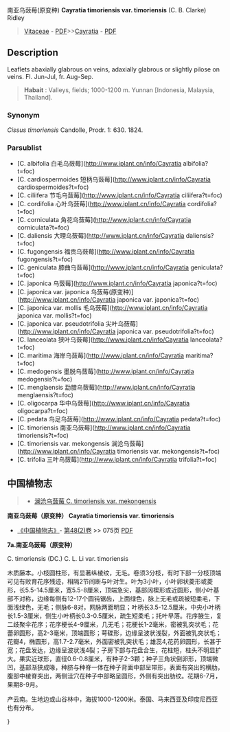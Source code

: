 南亚乌蔹莓(原变种) **Cayratia timoriensis var. timoriensis** (C. B. Clarke) Ridley

> [Vitaceae](http://www.iplant.cn/info/Vitaceae?t=foc) - [PDF](http://www.iplant.cn/foc/pdf/Vitaceae.pdf)>>[Cayratia](http://www.iplant.cn/info/Cayratia?t=foc) - [PDF](http://www.iplant.cn/foc/pdf/Cayratia.pdf)

## Description

Leaflets abaxially glabrous on veins, adaxially glabrous or slightly pilose on veins. Fl. Jun-Jul, fr. Aug-Sep.


> **Habait** : 
> Valleys, fields; 1000-1200 m. Yunnan [Indonesia, Malaysia, Thailand].

### Synonym
*Cissus timoriensis* Candolle, Prodr. 1: 630. 1824.

### Parsublist

* [C.  albifolia  白毛乌蔹莓](http://www.iplant.cn/info/Cayratia albifolia?t=foc)
* [C.  cardiospermoides  短柄乌蔹莓](http://www.iplant.cn/info/Cayratia cardiospermoides?t=foc)
* [C.  ciliifera  节毛乌蔹莓](http://www.iplant.cn/info/Cayratia ciliifera?t=foc)
* [C.  cordifolia  心叶乌蔹莓](http://www.iplant.cn/info/Cayratia cordifolia?t=foc)
* [C.  corniculata  角花乌蔹莓](http://www.iplant.cn/info/Cayratia corniculata?t=foc)
* [C.  daliensis  大理乌蔹莓](http://www.iplant.cn/info/Cayratia daliensis?t=foc)
* [C.  fugongensis  福贡乌蔹莓](http://www.iplant.cn/info/Cayratia fugongensis?t=foc)
* [C.  geniculata  膝曲乌蔹莓](http://www.iplant.cn/info/Cayratia geniculata?t=foc)
* [C.  japonica  乌蔹莓](http://www.iplant.cn/info/Cayratia japonica?t=foc)
* [C.  japonica var. japonica  乌蔹莓(原变种)](http://www.iplant.cn/info/Cayratia japonica var. japonica?t=foc)
* [C.  japonica var. mollis  毛乌蔹莓](http://www.iplant.cn/info/Cayratia japonica var. mollis?t=foc)
* [C.  japonica var. pseudotrifolia  尖叶乌蔹莓](http://www.iplant.cn/info/Cayratia japonica var. pseudotrifolia?t=foc)
* [C.  lanceolata  狭叶乌蔹莓](http://www.iplant.cn/info/Cayratia lanceolata?t=foc)
* [C.  maritima  海岸乌蔹莓](http://www.iplant.cn/info/Cayratia maritima?t=foc)
* [C.  medogensis  墨脱乌蔹莓](http://www.iplant.cn/info/Cayratia medogensis?t=foc)
* [C.  menglaensis  勐腊乌蔹莓](http://www.iplant.cn/info/Cayratia menglaensis?t=foc)
* [C.  oligocarpa  华中乌蔹莓](http://www.iplant.cn/info/Cayratia oligocarpa?t=foc)
* [C.  pedata  鸟足乌蔹莓](http://www.iplant.cn/info/Cayratia pedata?t=foc)
* [C.  timoriensis  南亚乌蔹莓](http://www.iplant.cn/info/Cayratia timoriensis?t=foc)
* [C.  timoriensis var. mekongensis  澜沧乌蔹莓](http://www.iplant.cn/info/Cayratia timoriensis var. mekongensis?t=foc)
* [C.  trifolia  三叶乌蔹莓](http://www.iplant.cn/info/Cayratia trifolia?t=foc)

## 中国植物志

> * [澜沧乌蔹莓  C.  timoriensis var. mekongensis](Cayratia-timoriensis-var-mekongensis-澜沧乌蔹莓.md)


**南亚乌蔹莓（原变种） Cayratia timoriensis var. timoriensis**

* [《中国植物志》](http://www.iplant.cn/frps)- [第48(2)卷](http://www.iplant.cn/frps/vol/48(2)) >> 075页 [PDF](http://www.iplant.cn/frps/pdf/48(2)/075a.PDF)


**7a.南亚乌蔹莓（原变种）**

C. timoriensis (DC.) C. L. Li var. timoriensis

木质藤本。小枝圆柱形，有显著纵棱纹，无毛。卷须3分枝，有时下部一分枝顶端可见有败育花序残迹，相隔2节间断与叶对生。叶为3小叶，小叶卵状菱形或菱形，长5.5-14.5厘米，宽5.5-8厘米，顶端急尖，基部阔楔形或近圆形，侧小叶基部不对称，边缘每侧有12-17个圆钝锯齿，上面绿色，脉上无毛或疏被短柔毛，下面浅绿色，无毛；侧脉6-8对，网脉两面明显；叶柄长3.5-12.5厘米，中央小叶柄长1.5-3厘米，侧生小叶柄长0.3-0.5厘米，疏生短柔毛；托叶早落。花序腋生，复二歧聚伞花序；花序梗长4-9厘米，几无毛；花梗长1-2毫米，密被乳突状毛；花蕾卵圆形，高2-3毫米，顶端圆形；萼碟形，边缘呈波状浅裂，外面被乳突状毛；花瓣4，椭圆形，高1.7-2.7毫米，外面密被乳突状毛；雄蕊4,花药卵圆形，长甚于宽；花盘发达，边缘呈波状浅4裂；子房下部与花盘合生，花柱短，柱头不明显扩大。果实近球形，直径0.6-0.8厘米，有种子2-3颗；种子三角状倒卵形，顶端微凹，基部渐狭成喙，种脐与种脊一体在种子背面中部呈带形，表面有突出的横肋，腹部中棱脊突出，两侧洼穴在种子中部略呈圆形，外侧有突出肋纹。花期6-7月，果期8-9月。

产云南。生地边或山谷林中，海拔1000-1200米。泰国、马来西亚及印度尼西亚也有分布。

}